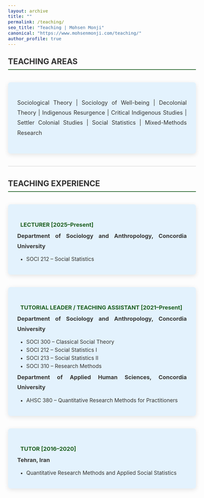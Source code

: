```yaml
---
layout: archive
title: ""
permalink: /teaching/
seo_title: "Teaching | Mohsen Monji"
canonical: "https://www.mohsenmonji.com/teaching/"
author_profile: true
---
```


<style>
  body {
    font-size: 1.05em;
  }
  h2 {
    border-bottom: 2px solid #1B5E20;
    font-weight: bold;
    padding-bottom: 10px;
    margin-top: 30px;
    color: #333;
    text-transform: uppercase;
  }
  .teaching-section {
    margin-bottom: 40px;
  }
  .teaching-card {
    border-radius: 8px;
    padding: 30px;
    margin: 40px auto;
    color: #333333;
    box-shadow: 0px 4px 15px rgba(0, 0, 0, 0.1);
    background-color: #E3F2FD;
    text-align: justify;
    max-width: 850px;
  }
  .teaching-card h4 {
    font-weight: 700;
    font-size: 18px; /* slightly smaller for balance */
    margin-bottom: 10px;
    color: #1B5E20;
  }
  .teaching-card p {
    font-size: 18px;
    line-height: 1.8;
    color: #333;
    margin: 5px 0 15px 0;
  }
  .teaching-card p strong {
    font-weight: 700; /* bold but not italic */
  }
  .icon {
    margin-right: 10px;
    color: #1B5E20;
  }
  .section-divider {
    border: 0;
    height: 1px;
    background: #cccccc;
    margin: 40px 0;
  }
  ul {
    font-size: 17px;
    color: #333;
    margin-top: 5px;
    margin-bottom: 10px;
  }
  ul li {
    margin-bottom: 6px;
  }
</style>

<!-- CARD 1: TEACHING AREAS -->
<div class="teaching-section">
  <h2>TEACHING AREAS</h2>
  <div class="teaching-card">
    <p style="font-size:18px; color:#333; text-align:justify; line-height:1.8; margin:20px 0;">
      Sociological Theory | Sociology of Well-being | Decolonial Theory | Indigenous Resurgence | Critical Indigenous Studies | Settler Colonial Studies | Social Statistics | Mixed-Methods Research
    </p>
  </div>
</div>

<hr class="section-divider">

<!-- CARD 2: TEACHING EXPERIENCE -->
<div class="teaching-section">
  <h2>TEACHING EXPERIENCE</h2>

  <div class="teaching-card">
    <h4><i class="fas fa-chalkboard-teacher icon"></i> LECTURER [2025–Present]</h4>
    <p><strong>Department of Sociology and Anthropology, Concordia University</strong></p>
    <ul>
      <li>SOCI 212 – Social Statistics</li>
    </ul>
  </div>

  <div class="teaching-card">
    <h4><i class="fas fa-chalkboard icon"></i> TUTORIAL LEADER / TEACHING ASSISTANT [2021–Present]</h4>
    <p><strong>Department of Sociology and Anthropology, Concordia University</strong></p>
    <ul>
      <li>SOCI 300 – Classical Social Theory</li>
      <li>SOCI 212 – Social Statistics I</li>
      <li>SOCI 213 – Social Statistics II</li>
      <li>SOCI 310 – Research Methods</li>
    </ul>
    <p><strong>Department of Applied Human Sciences, Concordia University</strong></p>
    <ul>
      <li>AHSC 380 – Quantitative Research Methods for Practitioners</li>
    </ul>
  </div>

  <div class="teaching-card">
    <h4><i class="fas fa-user-graduate icon"></i> TUTOR [2016–2020]</h4>
    <p><strong>Tehran, Iran</strong></p>
    <ul>
      <li>Quantitative Research Methods and Applied Social Statistics</li>
    </ul>
  </div>
</div>